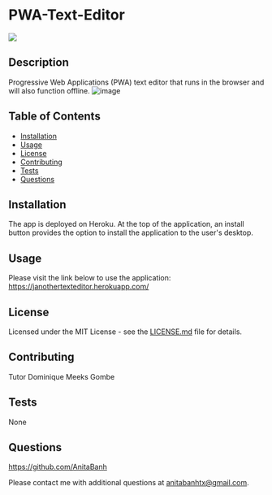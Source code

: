 # PWA-Text-Editor

![](https://img.shields.io/badge/license-MIT-green)

## Description
Progressive Web Applications (PWA) text editor that runs in the browser and will also function offline. 
![image](https://user-images.githubusercontent.com/120350675/222051767-07183c70-d353-4f9f-8805-5914692297c4.png)

 
## Table of Contents 

  - [Installation](##installation)
  - [Usage](#usage)
  - [License](#license)
  - [Contributing](#contributing)
  - [Tests](#tests)
  - [Questions](#questions)

## Installation
The app is deployed on Heroku. At the top of the application, an install button provides the option to install the application to the user's desktop.

## Usage
Please visit the link below to use the application: 
   https://janothertexteditor.herokuapp.com/

## License
Licensed under the MIT License - see the [LICENSE.md](https://github.com/AnitaBanh/PWA-Text-Editor/blob/main/LICENSE) file for details.

## Contributing
Tutor Dominique Meeks Gombe

## Tests
None

## Questions
<https://github.com/AnitaBanh>

Please contact me with additional questions at anitabanhtx@gmail.com.
  
